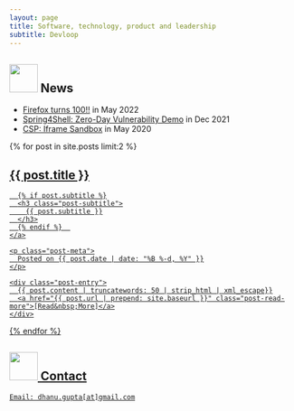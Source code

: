 ```yaml
---
layout: page
title: Software, technology, product and leadership
subtitle: Devloop
---
```


## <img src="../img/news.png" height="50px"> News
- [Firefox turns 100!!](https://techcrunch.com/2022/05/03/a-diminished-firefox-turns-100/) in May 2022
- [Spring4Shell: Zero-Day Vulnerability Demo](https://github.com/dhanugupta/log4j-vuln-demo) in Dec 2021
- [CSP: Iframe Sandbox](https://github.com/dhanugupta/iframe-csp) in May 2020

<div class="posts-list">
  {% for post in site.posts limit:2 %}
  <article class="post-preview">
    <a href="{{ post.url | prepend: site.baseurl }}">
	  <h2 class="post-title">{{ post.title }}</h2>

	  {% if post.subtitle %}
	  <h3 class="post-subtitle">
	    {{ post.subtitle }}
	  </h3>
	  {% endif %}  
    </a>

    <p class="post-meta">
      Posted on {{ post.date | date: "%B %-d, %Y" }}
    </p>

    <div class="post-entry">
      {{ post.content | truncatewords: 50 | strip_html | xml_escape}}
	  <a href="{{ post.url | prepend: site.baseurl }}" class="post-read-more">[Read&nbsp;More]</a>
    </div>

   </article>
  {% endfor %}
</div>

## <img src="../img/contact.png" height="50px"> Contact

```
Email: dhanu.gupta[at]gmail.com
```
